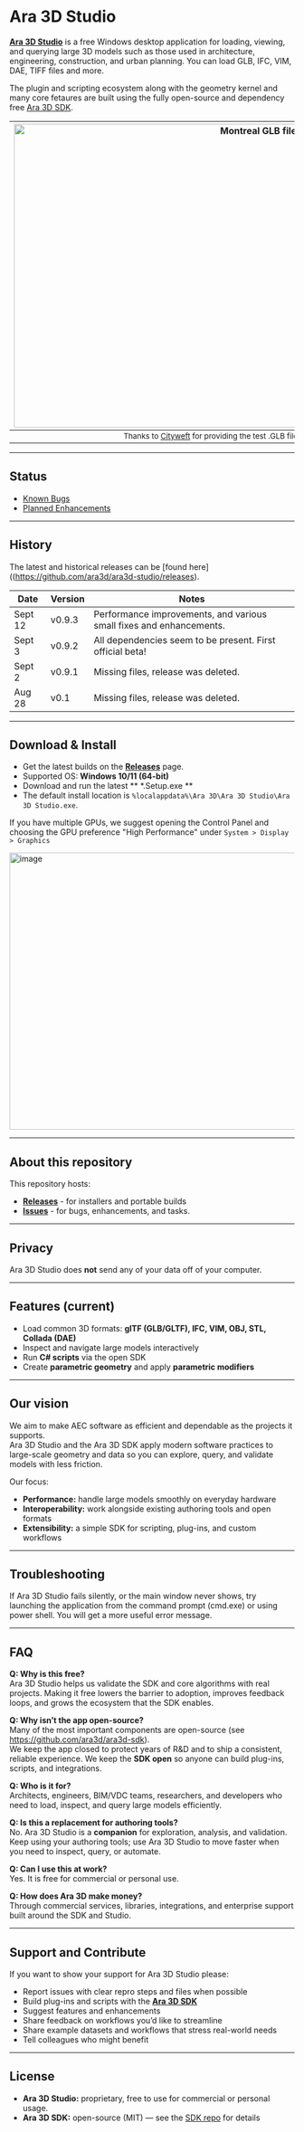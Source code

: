 # Ara 3D Studio

[**Ara 3D Studio**](https://github.com/ara3d/ara3d-studio/releases) is a free Windows desktop application for loading, viewing, 
and querying large 3D models such as those used in architecture, engineering, construction, and urban planning. 
You can load GLB, IFC, VIM, DAE, TIFF files and more.  

The plugin and scripting ecosystem along with the geometry kernel and many core fetaures are built using the 
fully open-source and dependency free [Ara 3D SDK](https://github.com/ara3d/ara3d-sdk).

| <img width="848" height="537" alt="Montreal GLB file" src="https://github.com/user-attachments/assets/f88d3144-adb4-4c3e-9d96-709f3c515afa" /> |
|:--:|
| <sub>Thanks to <a href="https://www.cityweft.com/">Cityweft</a> for providing the test .GLB file of Montreal shown here</sub> |

---

## Status

- [Known Bugs](https://github.com/ara3d/ara3d-studio/issues?q=is%3Aissue%20state%3Aopen%20type%3ABug)
- [Planned Enhancements](https://github.com/ara3d/ara3d-studio/issues?q=is%3Aissue%20state%3Aopen%20type%3AImprovement)

---

## History

The latest and historical releases can be [found here]((https://github.com/ara3d/ara3d-studio/releases). 

Date | Version | Notes
--- | --- | ---
Sept 12 | v0.9.3 | Performance improvements, and various small fixes and enhancements. 
Sept 3 | v0.9.2 | All dependencies seem to be present. First official beta! 
Sept 2 | v0.9.1 | Missing files, release was deleted.  
Aug 28 | v0.1 | Missing files, release was deleted.  

---

## Download & Install

- Get the latest builds on the **[Releases](https://github.com/ara3d/ara3d-studio/releases)** page.
- Supported OS: **Windows 10/11 (64-bit)**
- Download and run the latest ** *.Setup.exe **
- The default install location is `%localappdata%\Ara 3D\Ara 3D Studio\Ara 3D Studio.exe`. 

If you have multiple GPUs, we suggest opening the Control Panel and choosing the GPU preference "High Performance" 
under `System > Display > Graphics`  

<img width="1020" height="490" alt="image" src="https://github.com/user-attachments/assets/457530df-2748-455d-b43a-ec0a705e4196" /> 

---

## About this repository

This repository hosts:
- [**Releases**](https://github.com/ara3d/ara3d-studio/releases) - for installers and portable builds
- [**Issues**](https://github.com/ara3d/ara3d-studio/issues) - for bugs, enhancements, and tasks.

---

## Privacy

Ara 3D Studio does **not** send any of your data off of your computer. 

---

## Features (current)

- Load common 3D formats: **glTF (GLB/GLTF), IFC, VIM, OBJ, STL, Collada (DAE)**
- Inspect and navigate large models interactively
- Run **C# scripts** via the open SDK
- Create **parametric geometry** and apply **parametric modifiers**

---

## Our vision

We aim to make AEC software as efficient and dependable as the projects it supports.  
Ara 3D Studio and the Ara 3D SDK apply modern software practices to large-scale geometry and data so you can explore, query, and validate models with less friction.

Our focus:
- **Performance:** handle large models smoothly on everyday hardware  
- **Interoperability:** work alongside existing authoring tools and open formats  
- **Extensibility:** a simple SDK for scripting, plug-ins, and custom workflows

---

## Troubleshooting

If Ara 3D Studio fails silently, or the main window never shows, try launching the application from the command prompt (cmd.exe) or using power shell. 
You will get a more useful error message.  

---

## FAQ

**Q: Why is this free?**  
Ara 3D Studio helps us validate the SDK and core algorithms with real projects. Making it free lowers the barrier to adoption, improves feedback loops, and grows the ecosystem that the SDK enables.

**Q: Why isn’t the app open-source?**  
Many of the most important components are open-source (see https://github.com/ara3d/ara3d-sdk).  
We keep the app closed to protect years of R&D and to ship a consistent, reliable experience. We keep the **SDK open** so anyone can build plug-ins, scripts, and integrations.

**Q: Who is it for?**  
Architects, engineers, BIM/VDC teams, researchers, and developers who need to load, inspect, and query large models efficiently.

**Q: Is this a replacement for authoring tools?**  
No. Ara 3D Studio is a **companion** for exploration, analysis, and validation. Keep using your authoring tools; use Ara 3D Studio to move faster when you need to inspect, query, or automate.

**Q: Can I use this at work?**  
Yes. It is free for commercial or personal use.

**Q: How does Ara 3D make money?**  
Through commercial services, libraries, integrations, and enterprise support built around the SDK and Studio.

---

## Support and Contribute

If you want to show your support for Ara 3D Studio please:
- Report issues with clear repro steps and files when possible
- Build plug-ins and scripts with the **[Ara 3D SDK](https://github.com/ara3d/ara3d-sdk)**  
- Suggest features and enhancements 
- Share feedback on workflows you’d like to streamline
- Share example datasets and workflows that stress real-world needs
- Tell colleagues who might benefit

---

## License

- **Ara 3D Studio:** proprietary, free to use for commercial or personal usage.
- **Ara 3D SDK:** open-source (MIT) — see the [SDK repo](https://github.com/ara3d/ara3d-sdk) for details
